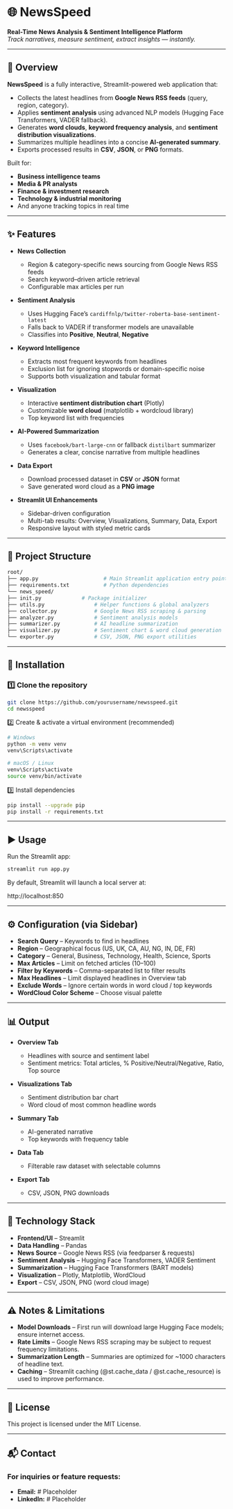 # 🌐 NewsSpeed

**Real-Time News Analysis & Sentiment Intelligence Platform**  
*Track narratives, measure sentiment, extract insights — instantly.*

---

## 📌 Overview

**NewsSpeed** is a fully interactive, Streamlit-powered web application that:
- Collects the latest headlines from **Google News RSS feeds** (query, region, category).
- Applies **sentiment analysis** using advanced NLP models (Hugging Face Transformers, VADER fallback).
- Generates **word clouds**, **keyword frequency analysis**, and **sentiment distribution visualizations**.
- Summarizes multiple headlines into a concise **AI-generated summary**.
- Exports processed results in **CSV**, **JSON**, or **PNG** formats.

Built for:
- **Business intelligence teams**
- **Media & PR analysts**
- **Finance & investment research**
- **Technology & industrial monitoring**
- And anyone tracking topics in real time

---

## ✨ Features

- **News Collection**  
  - Region & category-specific news sourcing from Google News RSS feeds  
  - Search keyword–driven article retrieval  
  - Configurable max articles per run  

- **Sentiment Analysis**  
  - Uses Hugging Face’s `cardiffnlp/twitter-roberta-base-sentiment-latest`  
  - Falls back to VADER if transformer models are unavailable  
  - Classifies into **Positive**, **Neutral**, **Negative**  

- **Keyword Intelligence**  
  - Extracts most frequent keywords from headlines  
  - Exclusion list for ignoring stopwords or domain-specific noise  
  - Supports both visualization and tabular format  

- **Visualization**  
  - Interactive **sentiment distribution chart** (Plotly)  
  - Customizable **word cloud** (matplotlib + wordcloud library)  
  - Top keyword list with frequencies  

- **AI-Powered Summarization**  
  - Uses `facebook/bart-large-cnn` or fallback `distilbart` summarizer  
  - Generates a clear, concise narrative from multiple headlines  

- **Data Export**  
  - Download processed dataset in **CSV** or **JSON** format  
  - Save generated word cloud as a **PNG image**  

- **Streamlit UI Enhancements**  
  - Sidebar-driven configuration  
  - Multi-tab results: Overview, Visualizations, Summary, Data, Export  
  - Responsive layout with styled metric cards  

---

## 📂 Project Structure

```bash
root/
├── app.py                     # Main Streamlit application entry point
├── requirements.txt           # Python dependencies
└── news_speed/
├── init.py             # Package initializer
├── utils.py                # Helper functions & global analyzers
├── collector.py            # Google News RSS scraping & parsing
├── analyzer.py             # Sentiment analysis models
├── summarizer.py           # AI headline summarization
├── visualizer.py           # Sentiment chart & word cloud generation
└── exporter.py             # CSV, JSON, PNG export utilities
```

---

## 🚀 Installation

### 1️⃣ Clone the repository
```bash
git clone https://github.com/yourusername/newsspeed.git
cd newsspeed
```
2️⃣ Create & activate a virtual environment (recommended)
```bash
# Windows
python -m venv venv
venv\Scripts\activate

# macOS / Linux
venv\Scripts\activate
source venv/bin/activate
```
3️⃣ Install dependencies
```bash
pip install --upgrade pip
pip install -r requirements.txt
```
___

## ▶️ Usage

Run the Streamlit app:
```bash
streamlit run app.py
```
By default, Streamlit will launch a local server at:

http://localhost:850

___

## ⚙️ Configuration (via Sidebar)

-	**Search Query** – Keywords to find in headlines
-	**Region** – Geographical focus (US, UK, CA, AU, NG, IN, DE, FR)
-	**Category** – General, Business, Technology, Health, Science, Sports
-	**Max Articles** – Limit on fetched articles (10–100)
-	**Filter by Keywords** – Comma-separated list to filter results
-	**Max Headlines** – Limit displayed headlines in Overview tab
-	**Exclude Words** – Ignore certain words in word cloud / top keywords
-	**WordCloud Color Scheme** – Choose visual palette

___

## 📊 Output

- **Overview Tab**
  - Headlines with source and sentiment label
  - Sentiment metrics: Total articles, % Positive/Neutral/Negative, Ratio, Top source

- **Visualizations Tab**
  - Sentiment distribution bar chart
  - Word cloud of most common headline words

- **Summary Tab**
  - AI-generated narrative
  - Top keywords with frequency table

- **Data Tab**
  - Filterable raw dataset with selectable columns

- **Export Tab**
  - CSV, JSON, PNG downloads

___

## 🧠 Technology Stack

- **Frontend/UI** – Streamlit
- **Data Handling** – Pandas
- **News Source** – Google News RSS (via feedparser & requests)
- **Sentiment Analysis** – Hugging Face Transformers, VADER Sentiment
- **Summarization** – Hugging Face Transformers (BART models)
- **Visualization** – Plotly, Matplotlib, WordCloud
- **Export** – CSV, JSON, PNG (word cloud image)

___

## ⚠️ Notes & Limitations

- **Model Downloads** – First run will download large Hugging Face models; ensure internet access.
- **Rate Limits** – Google News RSS scraping may be subject to request frequency limitations.
- **Summarization Length** – Summaries are optimized for ~1000 characters of headline text.
- **Caching** – Streamlit caching (@st.cache_data / @st.cache_resource) is used to improve performance.

___

## 📜 License

This project is licensed under the MIT License.

___

## 📬 Contact

### For inquiries or feature requests:
- **Email:** # Placeholder
- **LinkedIn:** # Placeholder